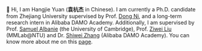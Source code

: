 👋 Hi, I am Hangjie Yuan (**袁杭杰** in Chinese). 
I am currently a Ph.D. candidate from Zhejiang University supervised by Prof. [Dong Ni](https://person.zju.edu.cn/en/nidong), and a long-term research intern in Alibaba DAMO Academy.
Additionally, I am supervised by Prof. [Samuel Albanie](https://samuelalbanie.com/) (the University of Cambridge), Prof. [Ziwei Liu](https://liuziwei7.github.io/) (MMLab@NTU) and Dr. [Shiwei Zhang](https://scholar.google.com/citations?user=ZO3OQ-8AAAAJ&hl=en&oi=ao) (Alibaba DAMO Academy).
You can know more about me on this [page](https://jacobyuan7.github.io/).

<!-- - 👋 Hi, I’m @JacobYuan7
- 👀 I’m interested in ...
- 🌱 I’m currently learning ...
- 💞️ I’m looking to collaborate on ...
- 📫 How to reach me ... -->

<!---
JacobYuan7/JacobYuan7 is a ✨ special ✨ repository because its `README.md` (this file) appears on your GitHub profile.
You can click the Preview link to take a look at your changes.
--->
